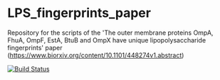 # LPS_fingerprints_paper
Repository for the scripts of the 'The outer membrane proteins OmpA, FhuA, OmpF, EstA, BtuB and OmpX have unique lipopolysaccharide fingerprints' paper (https://www.biorxiv.org/content/10.1101/448274v1.abstract)

[![Build Status](https://travis-ci.org/js1710/LPS_fingerprints_paper.svg?branch=master)](https://travis-ci.org/js1710/LPS_fingerprints_paper)
